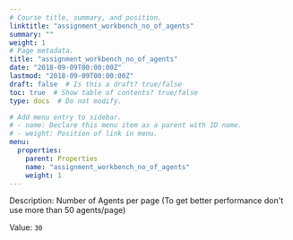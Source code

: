 ```yaml
---
# Course title, summary, and position.
linktitle: "assignment_workbench_no_of_agents"
summary: ""
weight: 1
# Page metadata.
title: "assignment_workbench_no_of_agents"
date: "2018-09-09T00:00:00Z"
lastmod: "2018-09-09T00:00:00Z"
draft: false  # Is this a draft? true/false
toc: true  # Show table of contents? true/false
type: docs  # Do not modify.

# Add menu entry to sidebar.
# - name: Declare this menu item as a parent with ID name.
# - weight: Position of link in menu.
menu:
  properties:
    parent: Properties
    name: "assignment_workbench_no_of_agents"
    weight: 1
---
```


Description: Number of Agents per page (To get better performance don't use more than 50 agents/page)


Value: `30`